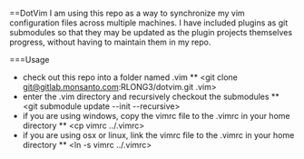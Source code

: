 ==DotVim
I am using this repo as a way to synchronize my vim configuration files across multiple machines. I have included plugins as git submodules so that they may be updated as the plugin projects themselves progress, without having to maintain them in my repo.

===Usage
* check out this repo into a folder named .vim
** <git clone git@gitlab.monsanto.com:RLONG3/dotvim.git .vim>
* enter the .vim directory and recursively checkout the submodules
** <git submodule update --init --recursive>
* if you are using windows, copy the vimrc file to the .vimrc in your home directory
** <cp vimrc ../.vimrc>
* if you are using osx or linux, link the vimrc file to the .vimrc in your home directory
** <ln -s vimrc ../.vimrc>


